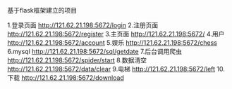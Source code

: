基于flask框架建立的项目

1.登录页面   http://121.62.21.198:5672/login
2.注册页面   http://121.62.21.198:5672/register
3.主页面     http://121.62.21.198:5672/
4.用户    http://121.62.21.198:5672/account
5.娱乐  http://121.62.21.198:5672/chess
6.mysql http://121.62.21.198:5672/sql/getdate
7.后台调用爬虫 http://121.62.21.198:5672/spider/start
8.数据清空  http://121.62.21.198:5672/data/clear
9.电梯  http://121.62.21.198:5672/left
10.下载  http://121.62.21.198:5672/download
